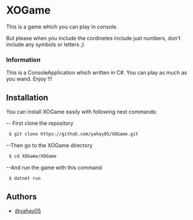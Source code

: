 
# XOGame

This is a game which you can play in console.

But please when you include the cordinetes include just numbers, don't include any symbols or letters ;)

### Information
This is a ConsoleApplication which written in C#.
You can play as much as you wand. Enjoy !!!

## Installation

You can install XOGame easily with following next commands:

-- First clone the repository

```bash
 $ git clone https://github.com/yahay05/XOGame.git
```

--Then go to the XOGame directory
```bash
 $ cd XOGame/XOGame
```

--And run the game with this command
```bash
 $ dotnet run
```
    
## Authors

- [@yahay05](https://www.github.com/yahay05)

